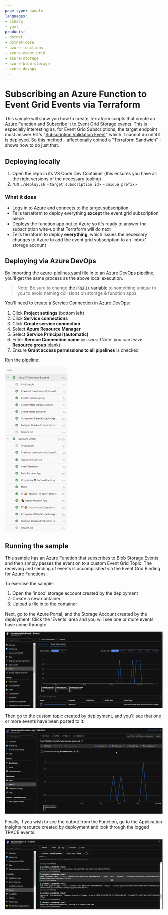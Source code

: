 ```yaml
---
page_type: sample
languages:
- csharp
- yaml
products:
- dotnet
- dotnet-core
- azure-functions
- azure-event-grid
- azure-storage
- azure-blob-storage
- azure-devops
---
```


# Subscribing an Azure Function to Event Grid Events via Terraform

This sample will show you how to create Terraform scripts that create an Azure Function and Subscribe it to Event Grid Storage events.
This is especially interesting as, for Event Grid Subscriptions, the target endpoint must answer EG's "[Subscription Validation Event](https://docs.microsoft.com/en-us/azure/event-grid/security-authentication#validation-details)" which it cannot do until it is deployed. So this method - affectionally coined a "Terraform Sandwich" - shows how to do just that.

## Deploying locally
1. Open the repo in its VS Code Dev Container (this ensures you have all the right versions of the necessary tooling)
1. run `./deploy.sh <target subscription id> <unique prefix>`

### What it does
- Logs in to Azure and connects to the target subscription
- Tells terraform to deploy everything **except** the event grid subscription piece
- Deploys the function app out to Azure so it's ready to answer the subscription wire-up that Terraform will do next
- Tells terraform to deploy **everything**, which issues the necessary changes to Azure to add the event grid subscription to an 'inbox' storage account

## Deploying via Azure DevOps
By importing the [azure-piplines.yaml](./azure-pipelines.yaml) file in to an Azure DevOps pipeline, you'll get the same process as the above local execution.
> Note: Be sure to change [the `PREFIX` variable](./azure-pipelines.yml#L10) to something unique to you to avoid naming collisions on storage & function apps

You'll need to create a Service Connection in Azure DevOps:
1. Click **Project settings** (bottom left)
1. Click **Service connections**
1. Click **Create service connection**
1. Select **Azure Resource Manager**
1. Select **Service Principal (automatic)** 
1. Enter **Service Connection name** `my-azure` (Note: you can leave **Resource group** blank)
1. Ensure **Grant access permissions to all pipelines** is checked

Run the pipeline:

<img src="img/azdo_run.png" alt="Azure DevOps successful run" width="200"/>

## Running the sample
This sample has an Azure Function that subscribes to Blob Storage Events and then simply passes the event on to a custom Event Grid Topic. The receiving and sending of events is accomplished via the Event Grid Binding for Azure Functions.

To exercise the sample:
1. Open the 'inbox' storage account created by the deployment
1. Create a new container
1. Upload a file in to the container

Next, go to the Azure Portal, and the  Storage Account created by the deployment. Click the 'Events' area and you will see one or more events have come through:

<img src="img/azstorevents.png" alt="Azure Portal Storage Events area" width="600"/>

Then go to the custom topic created by deployment, and you'll see that one or more events have been posted to it:

<img src="img/azcustomtopicevents.png" alt="Azure Portal Custom Topic Events area" width="600"/>

Finally, if you wish to see the output from the Function, go to the Application Insights resource created by deployment and look through the logged TRACE events:

<img src="img/azloggedevents.png" alt="Azure Portal Custom Topic Events area" width="600"/>